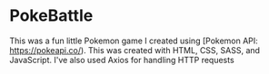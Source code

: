 # PokeBattle

This was a fun little Pokemon game I created using [Pokemon API: https://pokeapi.co/). This was created with HTML, CSS, SASS, and JavaScript. I've also used Axios for handling HTTP requests
